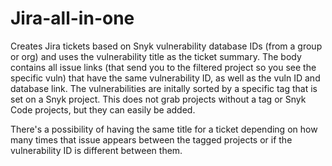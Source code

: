 # Jira-all-in-one

Creates Jira tickets based on Snyk vulnerability database IDs (from a group or org) and uses the vulnerability title as the ticket summary.
The body contains all issue links (that send you to the filtered project so you see the specific vuln) that have the same vulnerability ID, as well as the vuln ID and database link.
The vulnerabilities are initally sorted by a specific tag that is set on a Snyk project.  This does not grab projects without a tag or Snyk Code projects, but they can easily be added.

There's a possibility of having the same title for a ticket depending on how many times that issue appears between the tagged projects or if the vulnerability ID is different between them.
